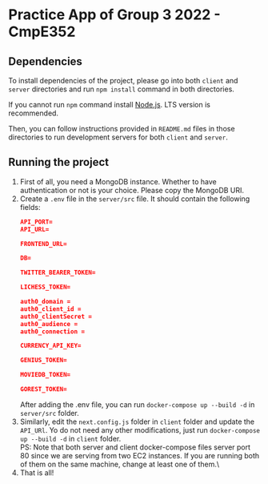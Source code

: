 # Practice App of Group 3 2022 - CmpE352

## Dependencies

To install dependencies of the project, please go into both `client` and `server` directories and run `npm install` command in both directories. 

If you cannot run `npm` command install [Node.js](https://nodejs.org/). LTS version is recommended.

Then, you can follow instructions provided in `README.md` files in those directories to run development servers for both `client` and `server`.

## Running the project
1. First of all, you need a MongoDB instance. Whether to have authentication or not is your choice. Please copy the MongoDB URI.
2. Create a `.env` file in the `server/src` file. It should contain the following fields:
    ```json
    API_PORT=
    API_URL=

    FRONTEND_URL=

    DB=

    TWITTER_BEARER_TOKEN=

    LICHESS_TOKEN=

    auth0_domain =
    auth0_client_id =
    auth0_clientSecret =
    auth0_audience =
    auth0_connection =

    CURRENCY_API_KEY=

    GENIUS_TOKEN=

    MOVIEDB_TOKEN=

    GOREST_TOKEN=
    ```
    After adding the .env file, you can run `docker-compose up --build -d` in `server/src` folder.
3. Similarly, edit the `next.config.js` folder in `client` folder and update the `API_URl`. Yo do not need any other modifications, just run `docker-compose up --build -d` in `client` folder.\
PS: Note that both server and client docker-compose files server port 80 since we are serving from two EC2 instances. If you are running both of them on the same machine, change at least one of them.\
4. That is all!